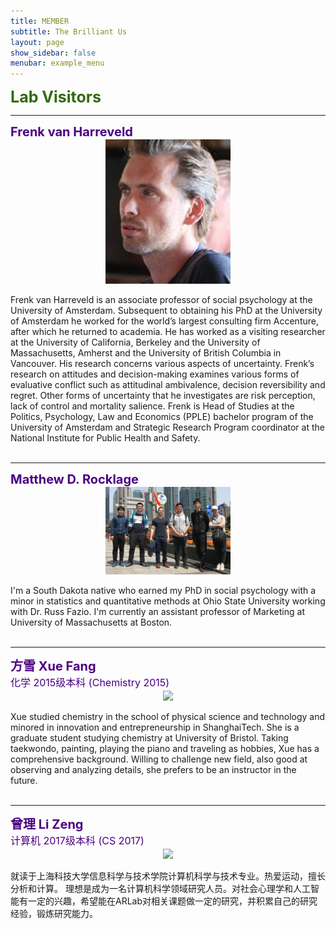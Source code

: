 ```yaml
---
title: MEMBER
subtitle: The Brilliant Us
layout: page
show_sidebar: false
menubar: example_menu
---
```


<b><span style="font-size: 25px !important; color: 	#326A11;">Lab Visitors</span></b>

<hr>
<b><span style="font-size: 20px !important; color: #4B0082;">Frenk van Harreveld</span></b><br>
<div align="center"><img src="images_visitors/FrenkHarr.jpg" width="200" align="center" /></div><br>
Frenk van Harreveld is an associate professor of social psychology at the University of Amsterdam. Subsequent to obtaining his PhD at the University of Amsterdam he worked for the world’s largest consulting firm Accenture, after which he returned to academia. He has worked as a visiting researcher at the University of California, Berkeley and the University of Massachusetts, Amherst and the University of British Columbia in Vancouver. His research concerns various aspects of uncertainty. Frenk’s research on attitudes and decision-making examines various forms of evaluative conflict such as attitudinal ambivalence, decision reversibility and regret. Other forms of uncertainty that he investigates are risk perception, lack of control and mortality salience. Frenk is Head of Studies at the Politics, Psychology, Law and Economics (PPLE) bachelor program of the University of Amsterdam and Strategic Research Program coordinator at the National Institute for Public Health and Safety.
<br><br>

<hr>
<b><span style="font-size: 20px !important; color: #4B0082;">Matthew D. Rocklage</span></b><br>
<div align="center"><img src="images_visitors/MattRock.jpg" width="200" align="center" /></div><br>
I'm a South Dakota native who earned my PhD in social psychology with a minor in statistics and quantitative methods at Ohio State University working with Dr. Russ Fazio. I'm currently an assistant professor of Marketing at University of Massachusetts at Boston.
<br><br>

<hr>
<b><span style="font-size: 20px !important; color: #4B0082;">方雪 Xue Fang</span></b><br>
<span style="font-size: 16px !important; color: #4B0082;">化学 2015级本科 (Chemistry 2015)</span><br>
<div align="center"><img src="images_visitors/XueFang.jpg" width="200" align="center" /></div><br>
Xue studied chemistry in the school of physical science and technology and minored in innovation and entrepreneurship in ShanghaiTech. She is a graduate student studying chemistry at University of Bristol. Taking taekwondo, painting, playing the piano and traveling as hobbies, Xue has a comprehensive background. Willing to challenge new field, also good at observing and analyzing details, she prefers to be an instructor in the future. 
<br><br>

<hr>
<b><span style="font-size: 20px !important; color: #4B0082;">曾理 Li Zeng</span></b><br>
<span style="font-size: 16px !important; color: #4B0082;">计算机 2017级本科 (CS 2017)</span><br>
<div align="center"><img src="images_visitors/LiZeng.jpg" width="200" align="center" /></div><br>
就读于上海科技大学信息科学与技术学院计算机科学与技术专业。热爱运动，擅长分析和计算。 理想是成为一名计算机科学领域研究人员。对社会心理学和人工智能有一定的兴趣，希望能在ARLab对相关课题做一定的研究，并积累自己的研究经验，锻炼研究能力。
<br><br>

